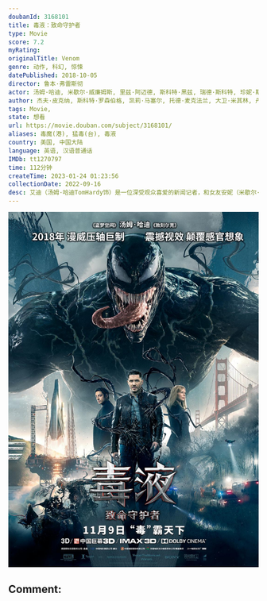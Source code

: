 ```yaml
---
doubanId: 3168101
title: 毒液：致命守护者
type: Movie
score: 7.2
myRating: 
originalTitle: Venom
genre: 动作, 科幻, 惊悚
datePublished: 2018-10-05
director: 鲁本·弗雷斯彻
actor: 汤姆·哈迪, 米歇尔·威廉姆斯, 里兹·阿迈德, 斯科特·黑兹, 瑞德·斯科特, 珍妮·斯蕾特, 梅洛拉·沃尔特斯, 伍迪·哈里森, 佩吉·陆, 马尔科姆·, 索佩·阿卢科, 韦恩·佩雷, 米歇尔·李, 库尔特·岳, 克里斯·奥哈拉, 埃米里奥·瑞弗拉, 阿里亚当娜·约瑟夫, 袁之正, 朴云龙, 麦克·勃兰特, 尼克·图恩, 山姆麦地那, 迪塞尔·马德金斯, 简·麦克尼尔, 维克托·麦凯, 马丁·巴特斯·布拉德福德, 布兰顿·莫拉莱斯, 马修·康威尔, 斯坦·李, 韦德·威廉姆斯, 约瑟夫·阿梅, 威廉·, 玛塞拉·布拉吉奥, 卡特·伯奇, 克里斯蒂安·康佛瑞, 詹姆斯·富尔特斯, 丹妮拉·加斯基, 约翰·盖蒂尔, 艾米丽塔·, 杰克·汉森, 安东尼·, 卡茜·亨德利, 罗恩·彼得·琼斯, 霍梅洛·洛佩兹, 万恩·姆约维奇, 米歇尔·毛, 盖尔·甘布尔, 詹姆斯·, 丹尼·皮尔斯, 艾蒂安·维克, 格雷丝·万, 保罗·皮尔斯伯里, 伊斯拉·瑟尔维利, 波士顿·拉什·弗里曼, 安吉拉·戴维斯, 斯科特·德克特, 迈克尔·伯吉斯, 詹姆斯·威廉·巴拉德, 杰拉德·班肯斯, 中川翔子, 诹访部顺一
author: 杰夫·皮克纳, 斯科特·罗森伯格, 凯莉·马塞尔, 托德·麦克法兰, 大卫·米其林, 丹特·哈珀
tags: Movie, 
state: 想看
url: https://movie.douban.com/subject/3168101/
aliases: 毒魔(港), 猛毒(台), 毒液
country: 美国, 中国大陆
language: 英语, 汉语普通话
IMDb: tt1270797
time: 112分钟
createTime: 2023-01-24 01:23:56
collectionDate: 2022-09-16
desc: 艾迪（汤姆·哈迪TomHardy饰）是一位深受观众喜爱的新闻记者，和女友安妮（米歇尔·威廉姆斯MichelleWilliams饰）相恋多年，彼此之间感情十分要好。安妮是一名律师，接手了生命...
---
```


![image](assets/p2537158013.jpg)

Comment: 
---

